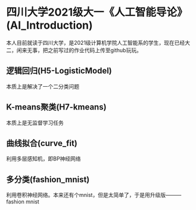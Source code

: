 # 四川大学2021级大一《人工智能导论》(AI_Introduction) 
本人目前就读于四川大学，是2021级计算机学院人工智能系的学生，现在已经大二，闲来无事，把之前写过的作业代码上传至github玩玩。

## 逻辑回归(H5-LogisticModel)
本质上是解决了一个二分类问题
## K-means聚类(H7-kmeans)
本质上是无监督学习任务
## 曲线拟合(curve_fit)
利用多层感知机，即BP神经网络
## 多分类(fashion_mnist)
利用卷积神经网络。本来还有个mnist，但是太简单了，于是用升级版———fashion mnist
